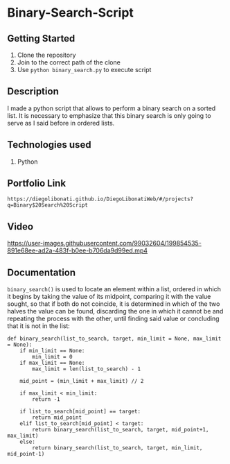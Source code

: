 # Binary-Search-Script

## Getting Started

1. Clone the repository
2. Join to the correct path of the clone
3. Use `python binary_search.py` to execute script

## Description

I made a python script that allows to perform a binary search on a sorted list. It is necessary to emphasize that this binary search is only going to serve as I said before in ordered lists.

## Technologies used

1. Python

## Portfolio Link

`https://diegolibonati.github.io/DiegoLibonatiWeb/#/projects?q=Binary$20Search%20Script`

## Video

https://user-images.githubusercontent.com/99032604/199854535-891e68ee-ad2a-483f-b0ee-b706da9d99ed.mp4

## Documentation

`binary_search()` is used to locate an element within a list, ordered in which it begins by taking the value of its midpoint, comparing it with the value sought, so that if both do not coincide, it is determined in which of the two halves the value can be found, discarding the one in which it cannot be and repeating the process with the other, until finding said value or concluding that it is not in the list:

```
def binary_search(list_to_search, target, min_limit = None, max_limit = None):
    if min_limit == None:
        min_limit = 0
    if max_limit == None:
        max_limit = len(list_to_search) - 1

    mid_point = (min_limit + max_limit) // 2

    if max_limit < min_limit:
        return -1

    if list_to_search[mid_point] == target:
        return mid_point
    elif list_to_search[mid_point] < target:
        return binary_search(list_to_search, target, mid_point+1, max_limit)
    else:
        return binary_search(list_to_search, target, min_limit, mid_point-1)
```
